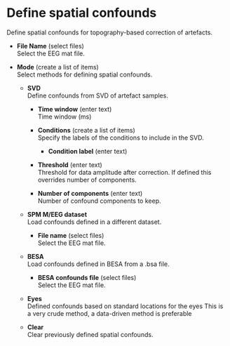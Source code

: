 # Define spatial confounds  
Define spatial confounds for topography-based correction of artefacts.

* **File Name** (select files)  
Select the EEG mat file.

* **Mode** (create a list of items)  
Select methods for defining spatial confounds.

    * **SVD**   
    Define confounds from SVD of artefact samples.

        * **Time window** (enter text)  
        Time window (ms)

        * **Conditions** (create a list of items)  
        Specify the labels of the conditions to include in the SVD.

            * **Condition label** (enter text)  

        * **Threshold** (enter text)  
        Threshold for data amplitude after correction.
        If defined this overrides number of components.

        * **Number of components** (enter text)  
        Number of confound components to keep.

    * **SPM M/EEG dataset**   
    Load confounds defined in a different dataset.

        * **File name** (select files)  
        Select the EEG mat file.

    * **BESA**   
    Load confounds defined in BESA from a .bsa file.

        * **BESA confounds file** (select files)  
        Select the EEG mat file.

    * **Eyes**   
    Defined confounds based on standard locations for the eyes
    This is a very crude method, a data-driven method is preferable

    * **Clear**   
    Clear previously defined spatial confounds.
